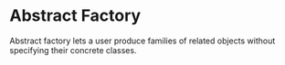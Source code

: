 # Abstract Factory
Abstract factory lets a user produce families of related objects without specifying their concrete classes.